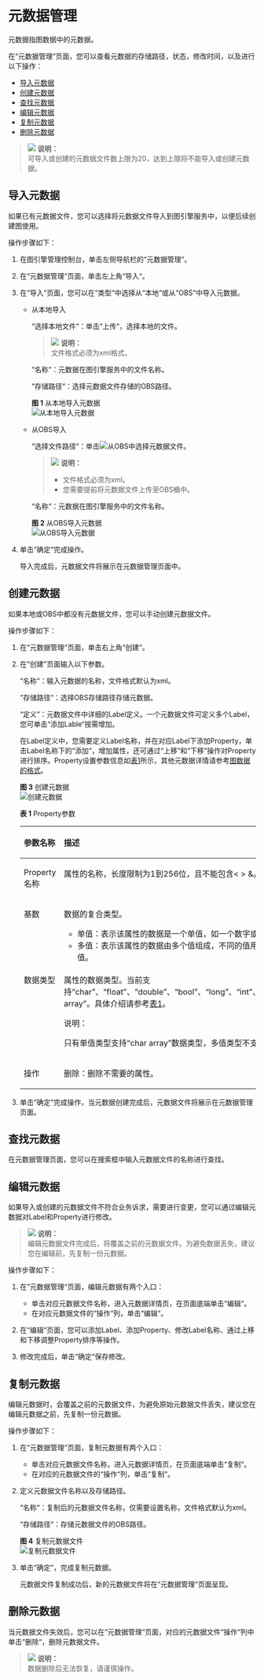 # 元数据管理<a name="ges_01_0048"></a>

元数据指图数据中的元数据。

在“元数据管理“页面，您可以查看元数据的存储路径，状态，修改时间，以及进行以下操作：

-   [导入元数据](#section1232954820134)
-   [创建元数据](#section19979135381310)
-   [查找元数据](#section2120259141719)
-   [编辑元数据](#section6191427148)
-   [复制元数据](#section626711586138)
-   [删除元数据](#section0784194415179)

>![](public_sys-resources/icon-note.gif) **说明：**   
>可导入或创建的元数据文件数上限为20，达到上限将不能导入或创建元数据。  

## 导入元数据<a name="section1232954820134"></a>

如果已有元数据文件，您可以选择将元数据文件导入到图引擎服务中，以便后续创建图使用。

操作步骤如下：

1.  在图引擎管理控制台，单击左侧导航栏的“元数据管理“。
2.  在“元数据管理“页面，单击左上角“导入“。
3.  在“导入“页面，您可以在“类型“中选择从“本地“或从“OBS“中导入元数据。
    -   从本地导入

        “选择本地文件“：单击“上传“，选择本地的文件。

        >![](public_sys-resources/icon-note.gif) **说明：**   
        >文件格式必须为xml格式。  

        “名称“：元数据在图引擎服务中的文件名称。

        “存储路径“：选择元数据文件存储的OBS路径。

        **图 1**  从本地导入元数据<a name="fig433475851113"></a>  
        ![](figures/从本地导入元数据.png "从本地导入元数据")

    -   从OBS导入

        “选择文件路径“：单击![](figures/icon-浏览.png)从OBS中选择元数据文件。

        >![](public_sys-resources/icon-note.gif) **说明：**   
        >-   文件格式必须为xml。  
        >-   您需要提前将元数据文件上传至OBS桶中。  

        “名称“：元数据在图引擎服务中的文件名称。

        **图 2**  从OBS导入元数据<a name="fig2073452111514"></a>  
        ![](figures/从OBS导入元数据.png "从OBS导入元数据")

4.  单击“确定“完成操作。

    导入完成后，元数据文件将展示在元数据管理页面中。


## 创建元数据<a name="section19979135381310"></a>

如果本地或OBS中都没有元数据文件，您可以手动创建元数据文件。

操作步骤如下：

1.  在“元数据管理“页面，单击右上角“创建“。
2.  在“创建”页面输入以下参数。

    “名称“：输入元数据的名称，文件格式默认为xml。

    “存储路径“：选择OBS存储路径存储元数据。

    “定义“：元数据文件中详细的Label定义。一个元数据文件可定义多个Label，您可单击“添加Lable“按需增加。

    在Label定义中，您需要定义Label名称，并在对应Label下添加Property，单击Label名称下的“添加“，增加属性，还可通过“上移“和“下移“操作对Property进行排序。Property设置参数信息如[表1](#table15846105618206)所示，其他元数据详情请参考[图数据的格式](图数据的格式.md)。

    **图 3**  创建元数据<a name="fig484255615204"></a>  
    ![](figures/创建元数据.png "创建元数据")

    **表 1**  Property参数

    <a name="table15846105618206"></a>
    <table><thead align="left"><tr id="row12843356102019"><th class="cellrowborder" valign="top" width="10.74%" id="mcps1.2.3.1.1"><p id="p284215616202"><a name="p284215616202"></a><a name="p284215616202"></a>参数名称</p>
    </th>
    <th class="cellrowborder" valign="top" width="89.25999999999999%" id="mcps1.2.3.1.2"><p id="p158431456142018"><a name="p158431456142018"></a><a name="p158431456142018"></a>描述</p>
    </th>
    </tr>
    </thead>
    <tbody><tr id="row19843155619200"><td class="cellrowborder" valign="top" width="10.74%" headers="mcps1.2.3.1.1 "><p id="p17843155632010"><a name="p17843155632010"></a><a name="p17843155632010"></a>Property名称</p>
    </td>
    <td class="cellrowborder" valign="top" width="89.25999999999999%" headers="mcps1.2.3.1.2 "><p id="p48431456192015"><a name="p48431456192015"></a><a name="p48431456192015"></a>属性的名称，长度限制为1到256位，且不能包含&lt; &gt; &amp;。</p>
    </td>
    </tr>
    <tr id="row1284419562203"><td class="cellrowborder" valign="top" width="10.74%" headers="mcps1.2.3.1.1 "><p id="p28431256142020"><a name="p28431256142020"></a><a name="p28431256142020"></a>基数</p>
    </td>
    <td class="cellrowborder" valign="top" width="89.25999999999999%" headers="mcps1.2.3.1.2 "><p id="p15843456172012"><a name="p15843456172012"></a><a name="p15843456172012"></a>数据的复合类型。</p>
    <a name="ul158441856122016"></a><a name="ul158441856122016"></a><ul id="ul158441856122016"><li>单值：表示该属性的数据是一个单值，如一个数字或一个字符串。</li><li>多值：表示该属性的数据由多个值组成，不同的值用分号分隔。可勾选是否允许重复值。</li></ul>
    </td>
    </tr>
    <tr id="row16845185642019"><td class="cellrowborder" valign="top" width="10.74%" headers="mcps1.2.3.1.1 "><p id="p18844145616202"><a name="p18844145616202"></a><a name="p18844145616202"></a>数据类型</p>
    </td>
    <td class="cellrowborder" valign="top" width="89.25999999999999%" headers="mcps1.2.3.1.2 "><p id="p7844156162020"><a name="p7844156162020"></a><a name="p7844156162020"></a>属性的数据类型。当前支持<span class="parmvalue" id="parmvalue143741558181011"><a name="parmvalue143741558181011"></a><a name="parmvalue143741558181011"></a>“char”</span>、<span class="parmvalue" id="parmvalue15196127114"><a name="parmvalue15196127114"></a><a name="parmvalue15196127114"></a>“float”</span>、<span class="parmvalue" id="parmvalue5668185191110"><a name="parmvalue5668185191110"></a><a name="parmvalue5668185191110"></a>“double”</span>、<span class="parmvalue" id="parmvalue58691917113"><a name="parmvalue58691917113"></a><a name="parmvalue58691917113"></a>“bool”</span>、<span class="parmvalue" id="parmvalue5769514101120"><a name="parmvalue5769514101120"></a><a name="parmvalue5769514101120"></a>“long”</span>、<span class="parmvalue" id="parmvalue54264184117"><a name="parmvalue54264184117"></a><a name="parmvalue54264184117"></a>“int”</span>、<span class="parmvalue" id="parmvalue1277422210115"><a name="parmvalue1277422210115"></a><a name="parmvalue1277422210115"></a>“date”</span>、<span class="parmvalue" id="parmvalue10490726151117"><a name="parmvalue10490726151117"></a><a name="parmvalue10490726151117"></a>“enum”</span>、<span class="parmvalue" id="parmvalue1827433161112"><a name="parmvalue1827433161112"></a><a name="parmvalue1827433161112"></a>“string”</span>和<span class="parmvalue" id="parmvalue340193781116"><a name="parmvalue340193781116"></a><a name="parmvalue340193781116"></a>“char array”</span>。具体介绍请参考<a href="图数据的格式.md#table8260185120115">表1</a>。</p>
    <div class="note" id="note48452563202"><a name="note48452563202"></a><a name="note48452563202"></a><span class="notetitle"> 说明： </span><div class="notebody"><p id="p78451756182015"><a name="p78451756182015"></a><a name="p78451756182015"></a>只有单值类型支持<span class="parmvalue" id="parmvalue6551156161115"><a name="parmvalue6551156161115"></a><a name="parmvalue6551156161115"></a>“char array”</span>数据类型，多值类型不支持该数据类型。</p>
    </div></div>
    </td>
    </tr>
    <tr id="row384585615205"><td class="cellrowborder" valign="top" width="10.74%" headers="mcps1.2.3.1.1 "><p id="p148458560201"><a name="p148458560201"></a><a name="p148458560201"></a>操作</p>
    </td>
    <td class="cellrowborder" valign="top" width="89.25999999999999%" headers="mcps1.2.3.1.2 "><p id="p9845165652013"><a name="p9845165652013"></a><a name="p9845165652013"></a>删除：删除不需要的属性。</p>
    </td>
    </tr>
    </tbody>
    </table>

3.  单击“确定“完成操作，当元数据创建完成后，元数据文件将展示在元数据管理页面。

## 查找元数据<a name="section2120259141719"></a>

在元数据管理页面，您可以在搜索框中输入元数据文件的名称进行查找。

## 编辑元数据<a name="section6191427148"></a>

如果导入或创建的元数据文件不符合业务诉求，需要进行变更，您可以通过编辑元数据对Label和Property进行修改。

>![](public_sys-resources/icon-note.gif) **说明：**   
>编辑元数据文件完成后，将覆盖之前的元数据文件。为避免数据丢失，建议您在编辑前，先复制一份元数据。  

操作步骤如下：

1.  在“元数据管理“页面，编辑元数据有两个入口：
    -   单击对应元数据文件名称，进入元数据详情页，在页面底端单击“编辑“。
    -   在对应元数据文件的“操作“列，单击“编辑“。

2.  在“编辑“页面，您可以添加Label、添加Property、修改Label名称、通过上移和下移调整Property排序等操作。
3.  修改完成后，单击“确定“保存修改。

## 复制元数据<a name="section626711586138"></a>

编辑元数据时，会覆盖之前的元数据文件，为避免原始元数据文件丢失，建议您在编辑元数据之前，先复制一份元数据。

操作步骤如下：

1.  在“元数据管理“页面，复制元数据有两个入口：
    -   单击对应元数据文件名称，进入元数据详情页，在页面底端单击“复制“。
    -   在对应的元数据文件的“操作“列，单击“复制“。

2.  定义元数据文件名称以及存储路径。

    “名称“：复制后的元数据文件名称，仅需要设置名称，文件格式默认为xml。

    “存储路径“：存储元数据文件的OBS路径。

    **图 4**  复制元数据文件<a name="fig1975924720337"></a>  
    ![](figures/复制元数据文件.png "复制元数据文件")

3.  单击“确定“，完成复制元数据。

    元数据文件复制成功后，新的元数据文件将在“元数据管理“页面呈现。


## 删除元数据<a name="section0784194415179"></a>

当元数据文件失效后，您可以在“元数据管理“页面，对应的元数据文件“操作“列中单击“删除“，删除元数据文件。

>![](public_sys-resources/icon-note.gif) **说明：**   
>数据删除后无法恢复，请谨慎操作。  

